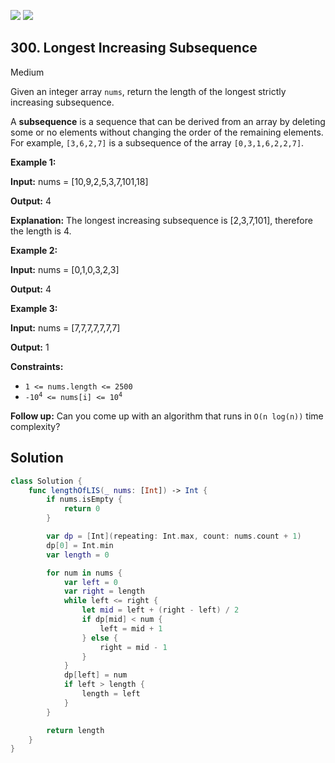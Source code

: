 [![](https://img.shields.io/github/stars/javadev/LeetCode-in-All?label=Stars&style=flat-square)](https://github.com/javadev/LeetCode-in-All)
[![](https://img.shields.io/github/forks/javadev/LeetCode-in-All?label=Fork%20me%20on%20GitHub%20&style=flat-square)](https://github.com/javadev/LeetCode-in-All/fork)

## 300\. Longest Increasing Subsequence

Medium

Given an integer array `nums`, return the length of the longest strictly increasing subsequence.

A **subsequence** is a sequence that can be derived from an array by deleting some or no elements without changing the order of the remaining elements. For example, `[3,6,2,7]` is a subsequence of the array `[0,3,1,6,2,2,7]`.

**Example 1:**

**Input:** nums = [10,9,2,5,3,7,101,18]

**Output:** 4

**Explanation:** The longest increasing subsequence is [2,3,7,101], therefore the length is 4. 

**Example 2:**

**Input:** nums = [0,1,0,3,2,3]

**Output:** 4 

**Example 3:**

**Input:** nums = [7,7,7,7,7,7,7]

**Output:** 1 

**Constraints:**

*   `1 <= nums.length <= 2500`
*   <code>-10<sup>4</sup> <= nums[i] <= 10<sup>4</sup></code>

**Follow up:** Can you come up with an algorithm that runs in `O(n log(n))` time complexity?

## Solution

```swift
class Solution {
    func lengthOfLIS(_ nums: [Int]) -> Int {
        if nums.isEmpty {
            return 0
        }

        var dp = [Int](repeating: Int.max, count: nums.count + 1)
        dp[0] = Int.min
        var length = 0

        for num in nums {
            var left = 0
            var right = length
            while left <= right {
                let mid = left + (right - left) / 2
                if dp[mid] < num {
                    left = mid + 1
                } else {
                    right = mid - 1
                }
            }
            dp[left] = num
            if left > length {
                length = left
            }
        }

        return length
    }
}
```